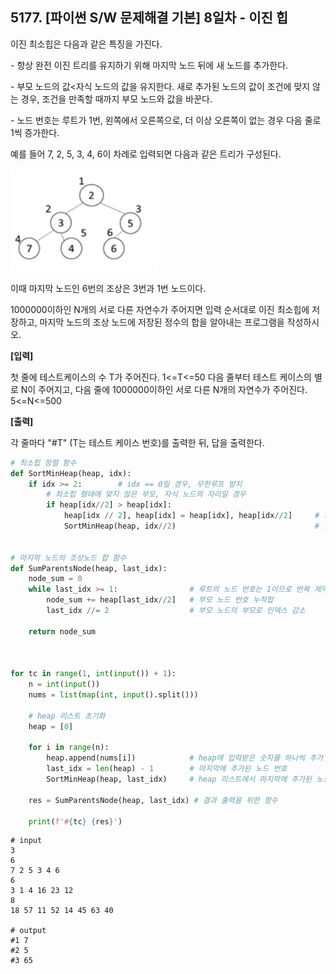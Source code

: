 ## 5177. [파이썬 S/W 문제해결 기본] 8일차 - 이진 힙

이진 최소힙은 다음과 같은 특징을 가진다.

  \- 항상 완전 이진 트리를 유지하기 위해 마지막 노드 뒤에 새 노드를 추가한다.

  \- 부모 노드의 값<자식 노드의 값을 유지한다. 새로 추가된 노드의 값이 조건에 맞지 않는 경우, 조건을 만족할 때까지 부모 노드와 값을 바꾼다.

  \- 노드 번호는 루트가 1번, 왼쪽에서 오른쪽으로, 더 이상 오른쪽이 없는 경우 다음 줄로 1씩 증가한다.

예를 들어 7, 2, 5, 3, 4, 6이 차례로 입력되면 다음과 같은 트리가 구성된다.

![img](D2.assets/이진힙.jpg)


이때 마지막 노드인 6번의 조상은 3번과 1번 노드이다.

1000000이하인 N개의 서로 다른 자연수가 주어지면 입력 순서대로 이진 최소힙에 저장하고, 마지막 노드의 조상 노드에 저장된 정수의 합을 알아내는 프로그램을 작성하시오.


**[입력]**

첫 줄에 테스트케이스의 수 T가 주어진다. 1<=T<=50
다음 줄부터 테스트 케이스의 별로 N이 주어지고, 다음 줄에 1000000이하인 서로 다른 N개의 자연수가 주어진다. 5<=N<=500

**[출력]**

각 줄마다 "#T" (T는 테스트 케이스 번호)를 출력한 뒤, 답을 출력한다.

```python
# 최소힙 정렬 함수
def SortMinHeap(heap, idx):
    if idx >= 2:        # idx == 0일 경우, 무한루프 방지
        # 최소힙 형태에 맞지 않은 부모, 자식 노드의 자리일 경우
        if heap[idx//2] > heap[idx]:
            heap[idx // 2], heap[idx] = heap[idx], heap[idx//2]     # 스왑
            SortMinHeap(heap, idx//2)                               # 한단계 위 레벨의 노드에 대해서 다시 비교


# 마지막 노드의 조상노드 합 함수
def SumParentsNode(heap, last_idx):
    node_sum = 0
    while last_idx >= 1:                # 루트의 노드 번호는 1이므로 반복 제약 조건 추가
        node_sum += heap[last_idx//2]   # 부모 노드 번호 누적합
        last_idx //= 2                  # 부모 노드의 부모로 인덱스 감소

    return node_sum



for tc in range(1, int(input()) + 1):
    n = int(input())
    nums = list(map(int, input().split()))

    # heap 리스트 초기화
    heap = [0]

    for i in range(n):
        heap.append(nums[i])            # heap에 입력받은 숫자를 하나씩 추가
        last_idx = len(heap) - 1        # 마지막에 추가된 노드 번호
        SortMinHeap(heap, last_idx)     # heap 리스트에서 마지막에 추가된 노드번호부터 정렬 시작

    res = SumParentsNode(heap, last_idx) # 결과 출력을 위한 함수

    print(f'#{tc} {res}')
```

```
# input
3
6
7 2 5 3 4 6
6
3 1 4 16 23 12
8
18 57 11 52 14 45 63 40

# output
#1 7
#2 5
#3 65
```

